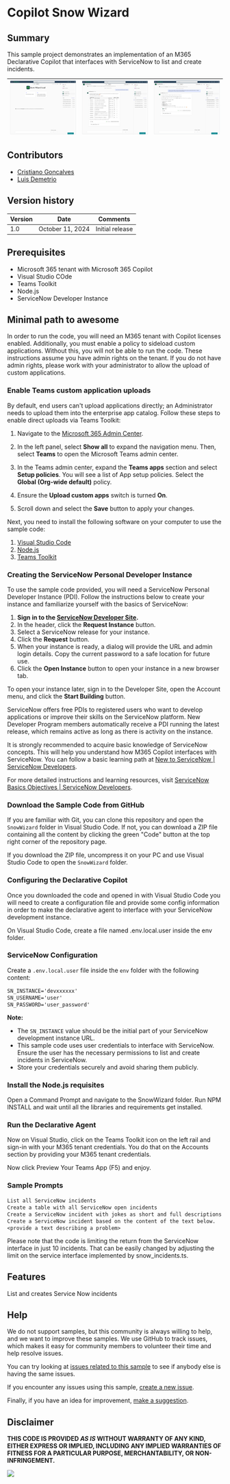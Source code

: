 # Copilot Snow Wizard

## Summary

This sample project demonstrates an implementation of an M365 Declarative Copilot that interfaces with ServiceNow to list and create incidents.

| ![CopilotSnowWizard Screenshot 1](assets/2024-10-11_16-29.png) | ![CopilotSnowWizard Screenshot 1](assets/2024-10-11_16-39.png) | ![CopilotSnowWizard Screenshot 1](assets/2024-10-11_16-40.png) |
|:-------------------------------------------------------------:|:-------------------------------------------------------------:|:-------------------------------------------------------------:|


## Contributors
<!--
We use this section to recognize and promote your contributions. Please provide one author per line -- even if you worked together on it.

We'll only use the info you provided here. Make sure to include your full name, not just your GitHub username.

Provide a link to your GitHub profile to help others find more cool things you have done. The only link we'll accept is a link to your GitHub profile.

If you want to provide links to your social media, blog, and employer name, make sure to update your GitHub profile.
-->

* [Cristiano Goncalves](https://github.com/cristianoag)
* [Luis Demetrio](https://github.com/luishdemetrio)

## Version history

Version|Date|Comments
-------|----|--------
1.0|October 11, 2024|Initial release

## Prerequisites

* Microsoft 365 tenant with Microsoft 365 Copilot
* Visual Studio COde
* Teams Toolkit
* Node.js
* ServiceNow Developer Instance

## Minimal path to awesome

In order to run the code, you will need an M365 tenant with Copilot licenses enabled. Additionally, you must enable a policy to sideload custom applications. Without this, you will not be able to run the code. These instructions assume you have admin rights on the tenant. If you do not have admin rights, please work with your administrator to allow the upload of custom applications.

### Enable Teams custom application uploads

By default, end users can't upload applications directly; an Administrator needs to upload them into the enterprise app catalog. Follow these steps to enable direct uploads via Teams Toolkit:

1. Navigate to the [Microsoft 365 Admin Center](https://admin.microsoft.com/).

2. In the left panel, select **Show all** to expand the navigation menu. Then, select **Teams** to open the Microsoft Teams admin center.

3. In the Teams admin center, expand the **Teams apps** section and select **Setup policies**. You will see a list of App setup policies. Select the **Global (Org-wide default)** policy.

4. Ensure the **Upload custom apps** switch is turned **On**.

5. Scroll down and select the **Save** button to apply your changes.

Next, you need to install the following software on your computer to use the sample code:

1. [Visual Studio Code](https://code.visualstudio.com/download)
2. [Node.js](https://nodejs.org/en/download/)
3. [Teams Toolkit](https://marketplace.visualstudio.com/items?itemName=TeamsDevApp.ms-teams-vscode-extension)

### Creating the ServiceNow Personal Developer Instance

To use the sample code provided, you will need a ServiceNow Personal Developer Instance (PDI). Follow the instructions below to create your instance and familiarize yourself with the basics of ServiceNow:

1. **Sign in to the [ServiceNow Developer Site](https://developer.servicenow.com/dev.do).**
2. In the header, click the **Request Instance** button.
3. Select a ServiceNow release for your instance.
4. Click the **Request** button.
5. When your instance is ready, a dialog will provide the URL and admin login details. Copy the current password to a safe location for future use.
6. Click the **Open Instance** button to open your instance in a new browser tab.

To open your instance later, sign in to the Developer Site, open the Account menu, and click the **Start Building** button.

ServiceNow offers free PDIs to registered users who want to develop applications or improve their skills on the ServiceNow platform. New Developer Program members automatically receive a PDI running the latest release, which remains active as long as there is activity on the instance.

It is strongly recommended to acquire basic knowledge of ServiceNow concepts. This will help you understand how M365 Copilot interfaces with ServiceNow. You can follow a basic learning path at [New to ServiceNow | ServiceNow Developers](https://developer.servicenow.com/dev.do#!/learn/learning-plans/washingtondc/new_to_servicenow/).

For more detailed instructions and learning resources, visit [ServiceNow Basics Objectives | ServiceNow Developers](https://developer.servicenow.com/dev.do#!/learn/learning-plans/washingtondc/new_to_servicenow/app_store_learnv2_buildmyfirstapp_washingtondc_servicenow_basics_objectives).

### Download the Sample Code from GitHub

If you are familiar with Git, you can clone this repository and open the `SnowWizard` folder in Visual Studio Code. If not, you can download a ZIP file containing all the content by clicking the green "Code" button at the top right corner of the repository page.

If you download the ZIP file, uncompress it on your PC and use Visual Studio Code to open the `SnowWizard` folder.

### Configuring the Declarative Copilot 

Once you downloaded the code and opened in with Visual Studio Code you will need to create a configuration file and provide some config information in order to make the declarative agent to interface with your ServiceNow development instance.

On Visual Studio Code, create a file named .env.local.user inside the env folder. 

### ServiceNow Configuration

Create a `.env.local.user` file inside the `env` folder with the following content:

```
SN_INSTANCE='devxxxxxx'
SN_USERNAME='user'
SN_PASSWORD='user_password'
```

**Note:**
- The `SN_INSTANCE` value should be the initial part of your ServiceNow development instance URL.
- This sample code uses user credentials to interface with ServiceNow. Ensure the user has the necessary permissions to list and create incidents in ServiceNow.
- Store your credentials securely and avoid sharing them publicly.

### Install the Node.js requisites

Open a Command Prompt and navigate to the SnowWizard folder. Run NPM INSTALL and wait until all the libraries and requirements get installed.

### Run the Declarative Agent

Now on Visual Studio, click on the Teams Toolkit icon on the left rail and sign-in with your M365 tenant credentials. You do that on the Accounts section by providing your M365 tenant credentials.

Now click Preview Your Teams App (F5) and enjoy.

### Sample Prompts

```
List all ServiceNow incidents
Create a table with all ServiceNow open incidents 
Create a ServiceNow incident with jokes as short and full descriptions
Create a ServiceNow incident based on the content of the text below. <provide a text describing a problem>
```

Please note that the code is limiting the return from the ServiceNow interface in just 10 incidents. That can be easily changed by adjusting the limit on the service interface implemented by snow_incidents.ts.


## Features

List and creates Service Now incidents

<!--
Note that better pictures and documentation will increase the sample usage and the value you are providing for others. Thanks for your submissions in advance! You rock ❤.
-->

<!--
RESERVED FOR REPO MAINTAINERS

We'll add the video from the community call recording here

## Video

[![YouTube video title](./assets/video-thumbnail.jpg)](https://www.youtube.com/watch?v=XXXXX "YouTube video title")
-->

## Help

<!--
You can just search and replace this page with the following values:

Search for:
YOUR-SOLUTION-NAME

Replace with your sample folder name. E.g.: my-agent

Search for:
@YOURGITHUBUSERNAME

Replace with your GitHub username, prefixed with an "@". If you have more than one author, use %20 to separate them, making sure to prefix everyone's username individually with an "@".

Example:
@waldekmastykarz

Or:
@waldekmastykarz%20@bobgerman
-->

We do not support samples, but this community is always willing to help, and we want to improve these samples. We use GitHub to track issues, which makes it easy for  community members to volunteer their time and help resolve issues.

You can try looking at [issues related to this sample](https://github.com/pnp/copilot-pro-dev-samples/issues?q=label%3A%22sample%3A%20YOUR-SOLUTION-NAME%22) to see if anybody else is having the same issues.

If you encounter any issues using this sample, [create a new issue](https://github.com/pnp/copilot-pro-dev-samples/issues/new).

Finally, if you have an idea for improvement, [make a suggestion](https://github.com/pnp/copilot-pro-dev-samples/issues/new).

## Disclaimer

**THIS CODE IS PROVIDED *AS IS* WITHOUT WARRANTY OF ANY KIND, EITHER EXPRESS OR IMPLIED, INCLUDING ANY IMPLIED WARRANTIES OF FITNESS FOR A PARTICULAR PURPOSE, MERCHANTABILITY, OR NON-INFRINGEMENT.**

![](https://m365-visitor-stats.azurewebsites.net/SamplesGallery/da-SnowWizard)
